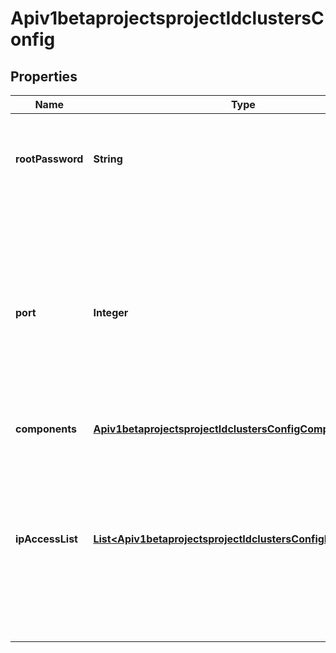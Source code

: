 
# Apiv1betaprojectsprojectIdclustersConfig

## Properties
Name | Type | Description | Notes
------------ | ------------- | ------------- | -------------
**rootPassword** | **String** | The root password to access the cluster. It must be 8-64 characters. | 
**port** | **Integer** | The TiDB port for connection. The port must be in the range of 1024-65535 except 10080.  **Limitations**: - For a Developer Tier cluster, only port &#x60;4000&#x60; is available. |  [optional]
**components** | [**Apiv1betaprojectsprojectIdclustersConfigComponents**](Apiv1betaprojectsprojectIdclustersConfigComponents.md) |  |  [optional]
**ipAccessList** | [**List&lt;Apiv1betaprojectsprojectIdclustersConfigIpAccessList&gt;**](Apiv1betaprojectsprojectIdclustersConfigIpAccessList.md) | A list of IP addresses and Classless Inter-Domain Routing (CIDR) addresses that are allowed to access the TiDB Cloud cluster via [standard connection](https://docs.pingcap.com/tidbcloud/connect-to-tidb-cluster#connect-via-standard-connection). |  [optional]



